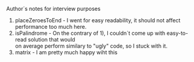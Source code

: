 Author´s notes for interview purposes

1) placeZeroesToEnd - I went for easy readability, it should not affect performance too much here.
2) isPalindrome - On the contrary of 1), I couldn´t come up with easy-to-read solution that would  
  on average perform similary to "ugly" code, so I stuck with it.
3) matrix - I am pretty much happy wiht this
